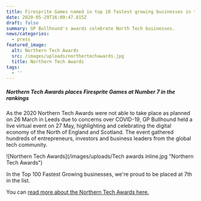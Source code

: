 ```yaml
---
title: Firesprite Games named in top 10 fastest growing businesses in the North
date: 2020-05-29T16:09:47.815Z
draft: false
summary: GP Bullhound's awards celebrate North Tech businesses.
news/categories:
  - press
featured_image:
  alt: Northern Tech Awards
  src: /images/uploads/northertechawards.jpg
  title: Northern Tech Awards
tags:
  - ''
---
```

##### Northern Tech Awards places Firesprite Games at Number 7 in the rankings

As the 2020 Northern Tech Awards were not able to take place as planned on 26 March in Leeds due to concerns over COVID-19, GP Bullhound held a live virtual event on 27 May, highlighting and celebrating the digital economy of the North of England and Scotland. The event gathered hundreds of entrepreneurs, investors and business leaders from the global tech community.

![Northern Tech Awards](/images/uploads/Tech awards inline.jpg "Northern Tech Awards")

In the Top 100 Fastest Growing businesses, we're proud to be placed at 7th in the list.

You can [read more about the Northern Tech Awards here.](https://www.gpbullhound.com/events/northern-tech-awards/)
